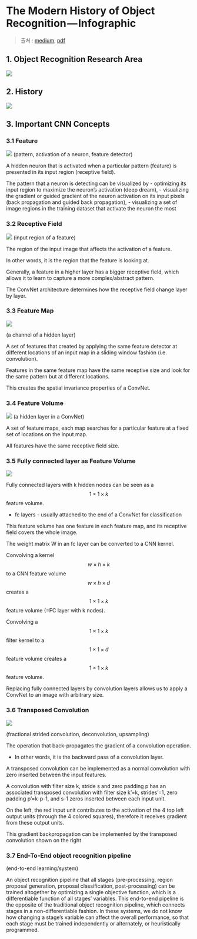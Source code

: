 # The Modern History of Object Recognition — Infographic

> 출처 : [medium](https://medium.com/@nikasa1889/the-modern-history-of-object-recognition-infographic-aea18517c318), [pdf](https://drive.google.com/file/d/0B9SNmZvpaGj1NnNsbWhTZUxYSlU/view?usp=drivesdk)

## 1. Object Recognition Research Area 

![](http://i.imgur.com/w4D29jQ.png)

## 2. History 

![](http://i.imgur.com/PXoQ353.png)

## 3. Important CNN Concepts

### 3.1 Feature 

![](http://i.imgur.com/xEUlmtH.png)
(pattern, activation of a neuron, feature detector)

A hidden neuron that is activated when a particular pattern (feature) is presented in its input region (receptive field).

The pattern that a neuron is detecting can be visualized by 
    - optimizing its input region to maximize the neuron’s activation (deep dream),
    - visualizing the gradient or guided gradient of the neuron activation on its input pixels (back propagation and guided back propagation), 
    - visualizing a set of image regions in the training dataset that activate the neuron the most
    
### 3.2 Receptive Field

![](http://i.imgur.com/btEb1LA.png)
(input region of a feature)

The region of the input image that affects the activation of a feature. 

In other words, it is the region that the feature is looking at.

Generally, a feature in a higher layer has a bigger receptive field, which allows it to learn to capture a more complex/abstract pattern. 

The ConvNet architecture determines how the receptive field change layer by layer.

### 3.3 Feature Map

![](http://i.imgur.com/wRi3zbP.png)

(a channel of a hidden layer)

A set of features that created by applying the same feature detector at different locations of an input map in a sliding window fashion (i.e. convolution). 

Features in the same feature map have the same receptive size and look for the same pattern but at different locations. 

This creates the spatial invariance properties of a ConvNet.

### 3.4 Feature Volume

![](http://i.imgur.com/8p72KhI.png)
(a hidden layer in a ConvNet)

A set of feature maps, each map searches for a particular feature at a fixed set of locations on the input map.

All features have the same receptive field size.

### 3.5 Fully connected layer as Feature Volume

![](http://i.imgur.com/oiVYeDH.png)

Fully connected layers with k hidden nodes can be seen as a $$1 \times 1 \times k$$ feature volume. 
- fc layers - usually attached to the end of a ConvNet for classification

This feature volume has one feature in each feature map, and its receptive field covers the whole image. 

The weight matrix W in an fc layer can be converted to a CNN kernel.

Convolving a kernel $$w \times h \times k$$ to a CNN feature volume $$w \times h \times d$$ creates a $$1 \times 1 \times k$$ feature volume (=FC layer with k nodes). 

Convolving a $$1 \times 1 \times k$$ filter kernel to a $$1 \times 1 \times d$$ feature volume creates a $$1 \times 1 \times k$$ feature volume. 

Replacing fully connected layers by convolution layers allows us to apply a ConvNet to an image with arbitrary size.

### 3.6 Transposed Convolution

![](http://i.imgur.com/vOEok4u.png)

(fractional strided convolution, deconvolution, upsampling)

The operation that back-propagates the gradient of a convolution operation. 
- In other words, it is the backward pass of a convolution layer. 

A transposed convolution can be implemented as a normal convolution with zero inserted between the input features. 

A convolution with filter size k, stride s and zero padding p has an associated transposed convolution with filter size k’=k, strides’=1, zero padding p’=k-p-1, and s-1 zeros inserted between each input unit.

On the left, the red input unit contributes to the activation of the 4 top left output units (through the 4 colored squares), therefore it receives gradient from these output units. 

This gradient backpropagation can be implemented by the transposed convolution shown on the right 

### 3.7 End-To-End object recognition pipeline
(end-to-end learning/system)



An object recognition pipeline that all stages (pre-processing, region proposal
generation, proposal classification, post-processing) can be trained altogether
by optimizing a single objective function, which is a differentiable function of all
stages’ variables. This end-to-end pipeline is the opposite of the traditional
object recognition pipeline, which connects stages in a non-differentiable
fashion. In these systems, we do not know how changing a stage’s variable can
affect the overall performance, so that each stage must be trained
independently or alternately, or heuristically programmed.